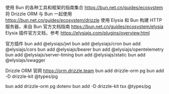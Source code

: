 使用 Bun 的各种工具和框架的指南集合 https://bun.net.cn/guides/ecosystem
将 Drizzle ORM 与 Bun 一起使用 https://bun.net.cn/guides/ecosystem/drizzle
使用 Elysia 和 Bun 构建 HTTP 服务器，来自 Bun 官方文档指南 https://bun.net.cn/guides/ecosystem/elysia
Elysia 插件官方文档，参考 https://elysiajs.com/plugins/overview.html

官方插件
bun add @elysiajs/jwt
bun add @elysiajs/cron
bun add @elysiajs/cors
bun add @elysiajs/bearer
bun add @elysiajs/opentelemetry
bun add @elysiajs/server-timing
bun add @elysiajs/static
bun add @elysiajs/swagger


Drizzle ORM 官网 https://orm.drizzle.team
bun add drizzle-orm pg
bun add -D drizzle-kit @types/pg

bun add drizzle-orm pg dotenv
bun add -D drizzle-kit tsx @types/pg
